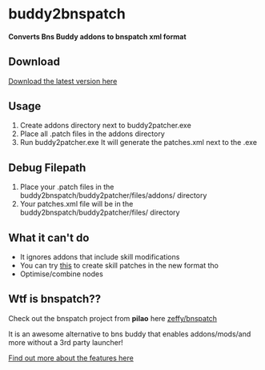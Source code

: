 # buddy2bnspatch
#### Converts Bns Buddy addons to bnspatch xml format

## Download
[Download the latest version here](https://github.com/leanleon93/buddy2bnspatch/releases/latest)

## Usage 
1. Create addons directory next to buddy2patcher.exe
2. Place all .patch files in the addons directory
3. Run buddy2patcher.exe
It will generate the patches.xml next to the .exe

## Debug Filepath
1. Place your .patch files in the buddy2bnspatch/buddy2patcher/files/addons/ directory
2. Your patches.xml file will be in the buddy2bnspatch/buddy2patcher/files/ directory

## What it can't do
- It ignores addons that include skill modifications
- You can try [this](https://bnsskillrebinderpublic.leanleon93.now.sh/) to create skill patches in the new format tho
- Optimise/combine nodes

## Wtf is bnspatch??
Check out the bnspatch project from **pilao** here [zeffy/bnspatch](https://github.com/zeffy/bnspatch)

It is an awesome alternative to bns buddy that enables addons/mods/and more without a 3rd party launcher!

[Find out more about the features here](https://github.com/zeffy/bnspatch/projects)
